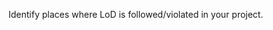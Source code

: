 <panel type="info" header="`W10.1a` Can explain the Law of Demeter :star::star::star:" expanded no-close>
  <include src="../../book/principles/lawOfDemeter/embed-inOtherContext.md" boilerplate />
  <panel header="{{glyphicon_folder_close}} Evidence" expanded>

Identify places where LoD is followed/violated in your project.

  </panel>
</panel>

<panel type="success" header="`W10.1b` Can explain SOLID principles :star::star::star::star:" expanded no-close>
  <include src="../../book/principles/solidPrinciples/embed-inOtherContext.md" boilerplate />
<!-- TODO: add evidence -->
</panel>

<panel type="success" header="`W10.1c` Can explain YAGNI principle :star::star::star::star:" expanded no-close>
  <include src="../../book/principles/yagniPrinciple/embed-inOtherContext.md" boilerplate />
<!-- TODO: add evidence -->
</panel>

<panel type="success" header="`W10.1d` Can explain DRY principle :star::star::star::star:" expanded no-close>
  <include src="../../book/principles/dryPrinciple/embed-inOtherContext.md" boilerplate />
<!-- TODO: add evidence -->
</panel>

<panel type="success" header="`W10.1e` Can explain Brooks' law :star::star::star::star:" expanded no-close>
  <include src="../../book/principles/brooksLaw/embed-inOtherContext.md" boilerplate />
<!-- TODO: add evidence -->
</panel>
